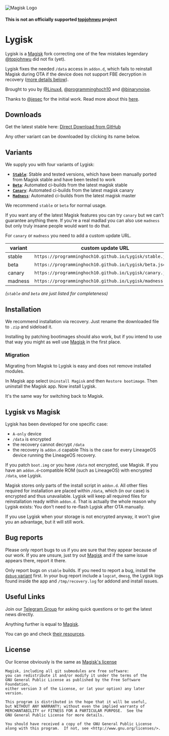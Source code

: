 ![Magisk Logo](logo.png)

#### **This is not an officially supported [topjohnwu](https://github.com/topjohnwu) project**

# Lygisk

Lygisk is a [Magisk](https://github.com/topjohnwu/Magisk) fork correcting one of the few mistakes legendary [@topjohnwu](https://github.com/topjohnwu) did not fix (yet).

Lygisk fixes the needed `/data` access in `addon.d`,
which fails to reinstall Magisk during OTA 
if the device does not support FBE decryption in recovery
([more details below](#lygisk-vs-magisk)).

Brought to you by [@Linux4](https://github.com/Linux4),
[@programminghoch10](https://github.com/programminghoch10)
and [@binarynoise](https://github.com/binarynoise).

Thanks to [@jesec](https://github.com/jesec) for the initial work.
Read more about this [here](https://github.com/topjohnwu/Magisk/pull/3037).

## Downloads

Get the latest stable here: [Direct Download from GitHub](https://raw.githubusercontent.com/programminghoch10/Lygisk/deploy/stable/app-release.apk)

Any other variant can be downloaded by clicking its name below.

## Variants

We supply you with four variants of Lygisk:

* [**`Stable`**](https://raw.githubusercontent.com/programminghoch10/Lygisk/deploy/stable/app-release.apk): Stable and tested versions, which have been manually ported from Magisk stable and have been tested to work
* [**`Beta`**](https://raw.githubusercontent.com/programminghoch10/Lygisk/deploy/beta/app-release.apk): Automated ci-builds from the latest magisk stable
* [**`Canary`**](https://raw.githubusercontent.com/programminghoch10/Lygisk/deploy/canary/app-debug.apk): Automated ci-builds from the latest magisk canary
* [**`Madness`**](https://raw.githubusercontent.com/programminghoch10/Lygisk/deploy/madness/app-debug.apk): Automated ci-builds from the latest magisk master

We recommend `stable` or `beta` for normal usage.

If you want any of the latest Magisk features you can try `canary` but we can't guarantee anything there.
If you're a real madlad you can also use `madness` but only truly insane people would want to do that.

For `canary` or `madness` you need to add a custom update URL.

variant | custom update URL
-|-
stable | `https://programminghoch10.github.io/Lygisk/stable.json`
beta | `https://programminghoch10.github.io/Lygisk/beta.json`
canary | `https://programminghoch10.github.io/Lygisk/canary.json`
madness | `https://programminghoch10.github.io/Lygisk/madness.json`

*(`stable` and `beta` are just listed for completeness)*

## Installation

We recommend installation via recovery.
Just rename the downloaded file to `.zip` and sideload it.

Installing by patching bootimages should also work, 
but if you intend to use that way you might as well use [Magisk](https://github.com/topjohnwu/Magisk) in the first place.

### Migration

Migrating from Magisk to Lygisk is easy and does not remove installed modules.

In Magisk app select `Uninstall Magisk` and then `Restore bootimage`.
Then uninstall the Magisk app.
Now install Lygisk.

It's the same way for switching back to Magisk.

## Lygisk vs Magisk

Lygisk has been developed for one specific case:
* `A-only` device
* `/data` is encrypted
* the recovery cannot decrypt `/data`
* the recovery is `addon.d` capable
This is the case for every LineageOS device running the LineageOS recovery.

If you patch `boot.img` or you have `/data` not encrypted, use Magisk.
If you have an `addon.d`-compatible ROM (such as LineageOS) with encrypted `/data`, use Lygisk.

Magisk stores only parts of the install script in `addon.d`.
All other files required for installation are placed within `/data`, 
which (in our case) is encrypted and thus unavailable.
Lygisk will keep all required files for reinstallation ready within `addon.d`.
That is actually the whole reason why Lygisk exists: You don't need to re-flash Lygisk after OTA manually.

If you use Lygisk when your storage is not encrypted anyway, it won't give you an advantage, but it will still work.

## Bug reports

Please only report bugs to us if you are sure that they appear because of our work.
If you are unsure, just try out [Magisk](https://github.com/topjohnwu/Magisk) and if the same issue appears there, report it there.

Only report bugs on `stable` builds.
If you need to report a bug, install the [`debug` variant](https://raw.githubusercontent.com/programminghoch10/Lygisk/deploy/stable/app-debug.apk) first. 
In your bug report include a `logcat`, `dmesg`, the Lygisk logs found inside the app and `/tmp/recovery.log` for addond and install issues.

## Useful Links

Join our [Telegram Group](https://t.me/Lygisk) for asking quick questions or to get the latest news directly.

Anything further is equal to [Magisk](https://github.com/topjohnwu/Magisk).

You can go and check [their resources](https://github.com/topjohnwu/Magisk#Useful-Links).

## License

Our license obviously is the same as [Magisk's license](https://github.com/topjohnwu/Magisk#License)

```
Magisk, including all git submodules are free software:
you can redistribute it and/or modify it under the terms of the
GNU General Public License as published by the Free Software Foundation,
either version 3 of the License, or (at your option) any later version.

This program is distributed in the hope that it will be useful,
but WITHOUT ANY WARRANTY; without even the implied warranty of
MERCHANTABILITY or FITNESS FOR A PARTICULAR PURPOSE.  See the
GNU General Public License for more details.

You should have received a copy of the GNU General Public License
along with this program.  If not, see <http://www.gnu.org/licenses/>.
```
